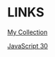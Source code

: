 # LINKS

[My Collection](https://kevwhuang.github.io/javascript-30)

[JavaScript 30](https://javascript30.com)